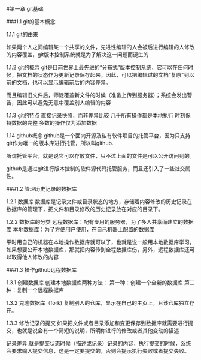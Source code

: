 #第一章  git基础
 
###1.1  git的基本概念  

1.1.1 git的由来

如果两个人之间编辑某一个共享的文件，先进性编辑的人会被后进行编辑的人修改的内容覆盖，git版本控制系统就是为了解决这一问题而诞生的

1.1.2 git的概念
git是目前世界上最先进的“分布式”版本控制系统，它可以在任何时候，把文档的状态作为更新记录保存起来。因此，可以把编辑过的文档“复原"到以前的文档，也可以显示编辑前后的内容差异。

而且编辑旧文件后，师徒覆盖新文件的时候（准备上传到服务器）；系统会发出警告，因此可以避免无意中覆盖别人编辑的内容

1.1.3 git的特点
直接记录快照，而非差异比较
几乎所有操作都是本地执行
时刻保持数据的完整
多数的操作仅为添加数据

1.14  github概念
github是一个面向开源及私有软件项目的托管平台，因为只支持git作为唯一的版本库进行托管，所以叫github.

所谓托管平台，就是说它可以存放文件，只不过上面的文件是可以公开访问到的。

github是通过git进行版本控制的软件源代码托管服务，而且还引入了一些社交属性。

###1.2 管理历史记录的数据库

1.2.1 数据库
数据库是记录文件或目录状态的地方，存储着内容修改的历史记录在数据库的管理下，把文件和目录修改的历史记录放在对应的目录下。

1.2.2 数据库的分类
远程数据库：配有专用的服务器，为了多人共享而建立的数据库
本地数据库：为了方便用户使用，在自己机器上配置的数据库

平时用自己的机器在本地操作数据库就可以了，也就是说一般用本地数据库学习，如果想要公开本地数据库，那就把内容传到全程数据库伤，另外，远程数据库还可以取得他人修改的内容

###1.3 操作github远程数据库

1.3.1 创建数据库
创建本地数据库两种方法：
第一种：创建一个全新的数据库
第二种：复制一个远程数据库

1.3.2 克隆数据库（fork)
复制别人的仓库，显示在自己的主页上，且该仓库独立存在。

1.3.3 修改记录的提交
如果把文件或者目录添加和变更保存到数据库就需要进行提交，也就是说会有一个简短的说明，所明你进行的修改或者其他变动的描述

记录差异,就是提交状态时候（描述或记录）记录的内容，执行提交的时候，系统会要求输入提交信息，这是一定要提交的，否则会提示执行失败或者提交失败。

